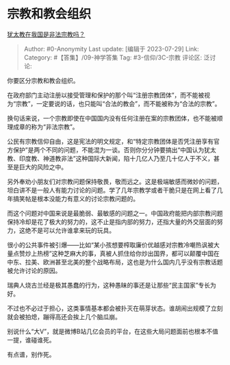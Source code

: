 # 宗教和教会组织
[犹太教在我国是非法宗教吗？](https://www.zhihu.com/question/612987490/answer/3140242637)

> Author: #0-Anonymity
> Last update: [编辑于 2023-07-29]
> Link:
> Category: #【答集】/09-神学答集 
> Tag: #3-信仰/3C-宗教
> 评论区:
> 泛讨论:

你要区分宗教和教会组织。

在政府部门主动注册以接受管理和保护的那个叫“注册宗教团体”，而不能被视为“宗教”，一定要说的话，也只能叫“合法的教会”，而不能被称为“合法的宗教”。

换句话来说，一个宗教即使在中国国内没有任何注册在案的宗教团体，也不能被顺理成章的称为“非法宗教”。

公民有宗教信仰自由，这是宪法的明文规定，和“特定宗教团体是否凭注册享有官方保护”是两个不同的问题，不能混为一谈。否则你分分钟要搞出“中国认为犹太教、印度教、神道教非法”这种国际大新闻，陷十几亿人乃至几十亿人于不义，甚至是巨大的风险之中。

另外奉劝小朋友们对宗教问题保持敬畏，敬而远之。这是极端敏感而微妙的问题，坦白讲不是一般人有能力讨论的问题。学了几年宗教学或者干脆只是在网上看了几年搞笑帖是根本没能力有意义的讨论宗教问题的。

而这个问题对中国来说是最脆弱、最敏感的问题之一。中国政府能把内部宗教问题保持冷却是花了极大的努力的，这不止是指内部的努力，还指大量的外交层面的努力，这绝不是可以允许谁拿来玩的玩具。

很小的公共事件被引爆——比如“某小孩想要榨取廉价优越感对宗教冷嘲热讽被大量点赞炒上热榜”这种芝麻大的事，真被人抓住给你炒出国界，都可以颠覆中国在中东、拉美、欧洲甚至北美的整个战略布局，这也是为什么国内几乎没有宗教话题被允许讨论的原因。

瑞典人烧古兰经是极其愚蠢的行为，这种愚昧的事还是让那些“民主国家”专长为好。

不过也不必过于担心，这类事情基本都会被扑灭在萌芽状态。谁胡闹出规模了立刻就会被拍熄，蹦得高还会挨上几个脑瓜崩。

别说什么“大V”，就是微博B站几亿会员的平台，在这些大局问题面前也根本不值一提，谁碰谁死。

有点谱，别作死。
